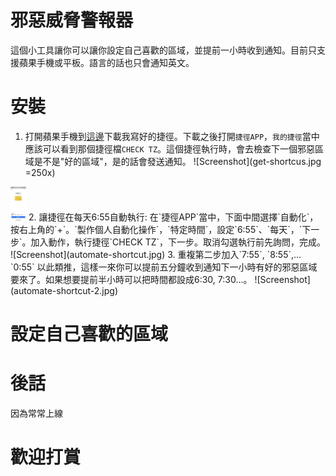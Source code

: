 # 邪惡威脅警報器
這個小工具讓你可以讓你設定自己喜歡的區域，並提前一小時收到通知。目前只支援蘋果手機或平板。語言的話也只會通知英文。

# 安裝
1. 打開蘋果手機到[這邊](https://www.icloud.com/shortcuts/8b5c103d772b4465bbcc69038857506a)下載我寫好的捷徑。下載之後打開`捷徑APP`，`我的捷徑`當中應該可以看到那個捷徑檔`CHECK TZ`。這個捷徑執行時，會去檢查下一個邪惡區域是不是"好的區域"，是的話會發送通知。
![Screenshot](get-shortcus.jpg =250x)
<img src='get-shortcus.jpg' width='25'>
2. 讓捷徑在每天6:55自動執行: 在`捷徑APP`當中，下面中間選擇`自動化`，按右上角的`+`。`製作個人自動化操作`，`特定時間`，設定`6:55`、`每天`，`下一步`。加入動作，執行捷徑`CHECK TZ`，下一步。取消勾選執行前先詢問，完成。
![Screenshot](automate-shortcut.jpg)
3. 重複第二步加入`7:55`, `8:55`,... `0:55` 以此類推，這樣一來你可以提前五分鐘收到通知下一小時有好的邪惡區域要來了。如果想要提前半小時可以把時間都設成6:30, 7:30...。
![Screenshot](automate-shortcut-2.jpg)

# 設定自己喜歡的區域

# 後話
因為常常上線



# 歡迎打賞
